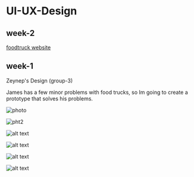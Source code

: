 
# UI-UX-Design
## week-2

[foodtruck website](https://melati5.github.io/UI-UX-Design/)

## week-1

Zeynep's Design (group-3)

James has a few minor problems with food trucks, so Im going to create a prototype that solves his problems.

![photo](photos/1.jpeg)

![pht2 ](./photos/2.jpeg)

![alt text](./photos/3.jpeg)

![alt text](./photos/4.jpeg)

![alt text](./photos/5.jpeg)

![alt text](./photos/6.jpeg)
